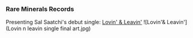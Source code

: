 ### Rare Minerals Records


Presenting Sal Saatchi's debut single: [Lovin' & Leavin'](https://open.spotify.com/album/5I9BBVHsQoQ7MryXJgVH3Q?si=Jg1TjVYPR1qNfDziklTFgg)
![Lovin'& Leavin'](Lovin n leavin single final art.jpg)
